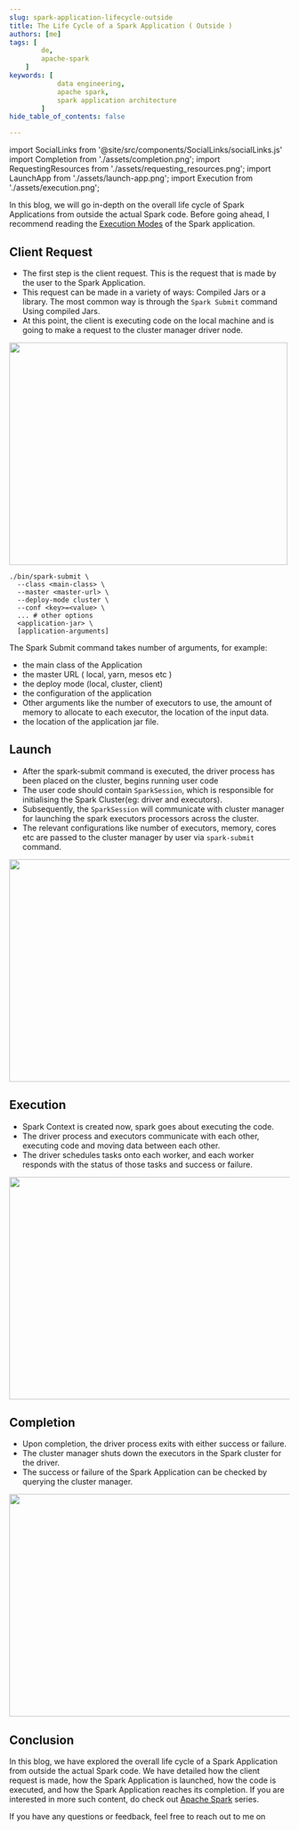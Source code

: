 ```yaml
---
slug: spark-application-lifecycle-outside
title: The Life Cycle of a Spark Application ( Outside )
authors: [me]
tags: [
        de,
        apache-spark
    ]
keywords: [
            data engineering,
            apache spark,
            spark application architecture
        ]
hide_table_of_contents: false

---
```

import SocialLinks from '@site/src/components/SocialLinks/socialLinks.js'
import Completion from './assets/completion.png';
import RequestingResources from './assets/requesting_resources.png';
import LaunchApp from './assets/launch-app.png';
import Execution from './assets/execution.png';


In this blog, we will go in-depth on the overall life cycle of Spark Applications from outside the actual Spark code. Before going ahead, I recommend reading the [Execution Modes](/blog/spark-execution-modes) of the Spark application.
<!-- truncate -->

## Client Request

- The first step is the client request. This is the request that is made by the user to the Spark Application. 
- This request can be made in a variety of ways: Compiled Jars or a library. The most common way is through the `Spark Submit` command Using compiled Jars. 
- At this point, the client is executing code on the local machine and is going to make a request to the cluster manager driver node.

<div class="text--center"><img src={RequestingResources} width="500" height="400" /></div>

```
./bin/spark-submit \
  --class <main-class> \
  --master <master-url> \
  --deploy-mode cluster \
  --conf <key>=<value> \
  ... # other options
  <application-jar> \
  [application-arguments]
```

The Spark Submit command takes number of arguments, for example:
- the main class of the Application
- the master URL ( local, yarn, mesos etc )
- the deploy mode (local, cluster, client)
- the configuration of the application
- Other arguments like the number of executors to use, the amount of memory to allocate to each executor, the location of the input data.
- the location of the application jar file.

## Launch

- After the spark-submit command is executed, the driver process has been placed on the cluster, begins running user code
- The user code should contain `SparkSession`, which is responsible for initialising the Spark Cluster(eg: driver and executors).
- Subsequently, the `SparkSession` will communicate with cluster manager for launching the spark executors processors across the cluster.
- The relevant configurations like number of executors, memory, cores etc are passed to the cluster manager by user via `spark-submit` command.

<div class="text--center"><img src={LaunchApp} width="700" height="400" /></div>


## Execution

- Spark Context is created now, spark goes about executing the code.
- The driver process and executors communicate with each other, executing code and moving data between each other.
- The driver schedules tasks onto each worker, and each worker responds with the status of those tasks and success or failure. 

<div class="text--center"><img src={Execution} width="550" height="400" /></div>

## Completion

- Upon completion, the driver process exits with either success or failure.
- The cluster manager shuts down the executors in the Spark cluster for the driver.
- The success or failure of the Spark Application can be checked by querying the cluster manager.

<div class="text--center"><img src={Completion} width="550" height="400" /></div>

## Conclusion

In this blog, we have explored the overall life cycle of a Spark Application from outside the actual Spark code. We have detailed how the client request is made, how the Spark Application is launched, how the code is executed, and how the Spark Application reaches its completion. If you are interested in more such content, do check out [Apache Spark](/blog/tags/apache-spark) series.

If you have any questions or feedback, feel free to reach out to me on <SocialLinks />